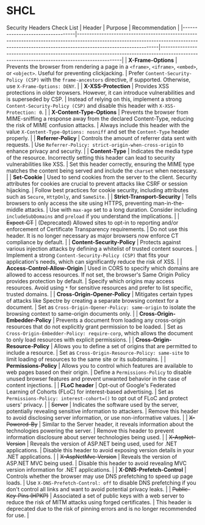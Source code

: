 # SHCL
Security Headers Check List
| Header                           | Purpose                                                                                                                                                                                     | Recommendation                                                                                                                             |
|----------------------------------|---------------------------------------------------------------------------------------------------------------------------------------------------------------------------------------------|--------------------------------------------------------------------------------------------------------------------------------------------|
| **X-Frame-Options**              | Prevents the browser from rendering a page in a `<frame>`, `<iframe>`, `<embed>`, or `<object>`. Useful for preventing clickjacking.                                                        | Prefer `Content-Security-Policy (CSP)` with the `frame-ancestors` directive, if supported. Otherwise, use `X-Frame-Options: DENY`.       |
| **X-XSS-Protection**             | Provides XSS protections in older browsers. However, it can introduce vulnerabilities and is superseded by CSP.                                                                             | Instead of relying on this, implement a strong `Content-Security-Policy (CSP)` and disable this header with `X-XSS-Protection: 0`.       |
| **X-Content-Type-Options**       | Prevents the browser from MIME-sniffing a response away from the declared Content-Type, reducing the risk of MIME confusion attacks.                                                         | Always include this header with the value `X-Content-Type-Options: nosniff` and set the `Content-Type` header properly.                    |
| **Referrer-Policy**              | Controls the amount of referrer data sent with requests.                                                                                                                                 | Use `Referrer-Policy: strict-origin-when-cross-origin` to enhance privacy and security.                                                    |
| **Content-Type**                 | Indicates the media type of the resource. Incorrectly setting this header can lead to security vulnerabilities like XSS.                                                                    | Set this header correctly, ensuring the MIME type matches the content being served and include the `charset` when necessary.               |
| **Set-Cookie**                   | Used to send cookies from the server to the client. Security attributes for cookies are crucial to prevent attacks like CSRF or session hijacking.                                           | Follow best practices for cookie security, including attributes such as `Secure`, `HttpOnly`, and `SameSite`.                              |
| **Strict-Transport-Security**    | Tells browsers to only access the site using HTTPS, preventing man-in-the-middle attacks.                                                                                                   | Use with `max-age` set to a long duration. Consider including `includeSubDomains` and `preload` if you understand the implications.        |
| ~~Expect-CT~~                    | (Deprecated) Allowed sites to opt-in to reporting and/or enforcement of Certificate Transparency requirements.                                                                              | Do not use this header. It is no longer necessary as major browsers now enforce CT compliance by default.                                  |
| **Content-Security-Policy**      | Protects against various injection attacks by defining a whitelist of trusted content sources.                                                                                               | Implement a strong `Content-Security-Policy (CSP)` that fits your application's needs, which can significantly reduce the risk of XSS.    |
| **Access-Control-Allow-Origin**  | Used in CORS to specify which domains are allowed to access resources. If not set, the browser's Same Origin Policy provides protection by default.                                          | Specify which origins may access resources. Avoid using `*` for sensitive resources and prefer to list specific, trusted domains.         |
| **Cross-Origin-Opener-Policy**   | Mitigates certain types of attacks like Spectre by creating a separate browsing context for a document.                                                                                      | Set as `Cross-Origin-Opener-Policy: same-origin` to isolate the browsing context to same-origin documents only.                            |
| **Cross-Origin-Embedder-Policy** | Prevents a document from loading any cross-origin resources that do not explicitly grant permission to be loaded.                                                                            | Set as `Cross-Origin-Embedder-Policy: require-corp`, which allows the document to only load resources with explicit permissions.          |
| **Cross-Origin-Resource-Policy** | Allows you to define a set of origins that are permitted to include a resource.                                                                                                              | Set as `Cross-Origin-Resource-Policy: same-site` to limit loading of resources to the same site or its subdomains.                         |
| **Permissions-Policy**           | Allows you to control which features are available to web pages based on their origin.                                                                                                       | Define a `Permissions-Policy` to disable unused browser features and prevent unwanted behavior in the case of content injections.          |
| **FLoC header**                  | Opt-out of Google's Federated Learning of Cohorts (FLoC) for interest-based advertising.                                                                                                     | Set as `Permissions-Policy: interest-cohort=()` to opt out of FLoC and protect users' privacy.                                             |
| ~~Server~~                       | Indicates the software used by the server, potentially revealing sensitive information to attackers.                                                                                         | Remove this header to avoid disclosing server information, or use non-informative values.                                                  |
| ~~X-Powered-By~~                 | Similar to the Server header, it reveals information about the technologies powering the server.                                                                                             | Remove this header to prevent information disclosure about server technologies being used.                                                 |
| ~~X-AspNet-Version~~             | Reveals the version of ASP.NET being used, used for .NET applications.                                                                                                                       | Disable this header to avoid exposing version details in your .NET applications.                                                           |
| ~~X-AspNetMvc-Version~~          | Reveals the version of ASP.NET MVC being used.                                                                                                                                               | Disable this header to avoid revealing MVC version information for .NET applications.                                                      |
| **X-DNS-Prefetch-Control**       | Controls whether the browser may use DNS prefetching to speed up page loads.                                                                                                                  | Use `X-DNS-Prefetch-Control: off` to disable DNS prefetching if you don't control all links and want to avoid potential privacy leaks.    |
| ~~Public-Key-Pins (HPKP)~~       | Associated a set of public keys with a web server to reduce the risk of MITM attacks using forged certificates.                                                                              | This header is deprecated due to the risk of pinning errors and is no longer recommended for use.                                          |
